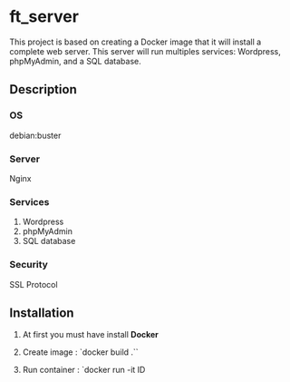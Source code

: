 # ft_server

This project is based on creating a Docker image that it will install a complete web server. This server will run
multiples services: Wordpress, phpMyAdmin, and a SQL database.

## Description

### OS

debian:buster

### Server

Nginx

### Services

1) Wordpress
2) phpMyAdmin
3) SQL database

### Security

SSL Protocol

## Installation

1) At first you must have install **Docker**

2) Create image : `docker build .``

3) Run container : `docker run -it ID
